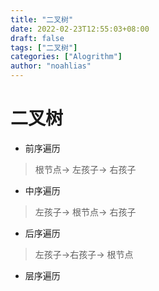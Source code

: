 ```yaml
---
title: "二叉树"
date: 2022-02-23T12:55:03+08:00
draft: false
tags: ["二叉树"]
categories: ["Alogrithm"]
author: "noahlias"
---
```


# 二叉树

- 前序遍历
> 根节点-> 左孩子-> 右孩子
- 中序遍历
> 左孩子-> 根节点-> 右孩子
- 后序遍历
> 左孩子->右孩子-> 根节点
- 层序遍历
>

